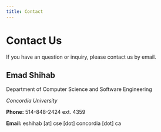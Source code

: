 ```yaml
---
title: Contact
---
```


# Contact Us

If you have an question or inquiry, please contact us by email.

<h2>Emad Shihab</h2>
<div>Department of Computer Science and Software Engineering</div>

_Concordia University_

**Phone:** 514-848-2424 ext. 4359

**Email:** eshihab [at] cse [dot] concordia [dot] ca
